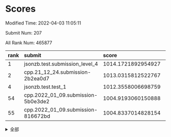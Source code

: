 # Scores

Modified Time: 2022-04-03 11:05:11

Submit Num: 207

All Rank Num: 465877

| rank |               submit               |       score        |       sigma        | pk_num |
| :--- | :--------------------------------- | :----------------- | :----------------- | :----- |
| 1    | jsonzb.test.submission_level_4     | 1014.1721892954927 | 0.8459416127841034 | 9007   |
| 2    | cpp.21_12_24.submission-2b2ea0d7   | 1013.0315812522767 | 0.8051040976192261 | 9002   |
| 4    | jsonzb.test.test_1                 | 1012.3558006698759 | 0.7887237548407705 | 8998   |
| 54   | cpp.2022_01_09.submission-5b0e3de2 | 1004.9193060150888 | 0.7272410114076165 | 9006   |
| 55   | cpp.2022_01_09.submission-816672bd | 1004.8337014828154 | 0.7217457663303052 | 9003   |


<details>
<summary>全部</summary>

| rank |                 submit                 |       score        |       sigma        | pk_num |
| :--- | :------------------------------------- | :----------------- | :----------------- | :----- |
| 1    | jsonzb.test.submission_level_4         | 1014.1721892954927 | 0.8459416127841034 | 9007   |
| 2    | cpp.21_12_24.submission-2b2ea0d7       | 1013.0315812522767 | 0.8051040976192261 | 9002   |
| 3    | gobigger.level_3.submission_level_3_25 | 1012.5791949961003 | 0.7836267331542969 | 9004   |
| 4    | jsonzb.test.test_1                     | 1012.3558006698759 | 0.7887237548407705 | 8998   |
| 5    | gobigger.level_3.submission_level_3_26 | 1011.8337751395968 | 0.7746492319228565 | 9006   |
| 6    | gobigger.level_3.submission_level_3_0  | 1011.6403204030703 | 0.7753657450671902 | 9002   |
| 7    | gobigger.level_3.submission_level_3_21 | 1011.4918319689515 | 0.7732344288580719 | 9002   |
| 8    | gobigger.level_3.submission_level_3_22 | 1011.1542808366723 | 0.781515340384182  | 9005   |
| 9    | gobigger.level_3.submission_level_3_8  | 1011.1241261695003 | 0.7925874322696626 | 9002   |
| 10   | gobigger.level_3.submission_level_3_32 | 1010.8210565209947 | 0.7730280308703941 | 9004   |
| 11   | gobigger.level_3.submission_level_3_46 | 1010.8090069339025 | 0.7611865266598387 | 8996   |
| 12   | gobigger.level_3.submission_level_3_5  | 1010.7282682992804 | 0.7643601724398005 | 9004   |
| 13   | gobigger.level_3.submission_level_3_11 | 1010.6855088226534 | 0.7606341473313526 | 9003   |
| 14   | gobigger.level_3.submission_level_3_15 | 1010.6444679497405 | 0.7718160599345778 | 9003   |
| 15   | gobigger.level_3.submission_level_3_23 | 1010.621760253292  | 0.7892284055273122 | 8999   |
| 16   | gobigger.level_3.submission_level_3_37 | 1010.4688914253936 | 0.7805191573411855 | 9001   |
| 17   | gobigger.level_3.submission_level_3_16 | 1010.437182172926  | 0.7838750708192832 | 8998   |
| 18   | gobigger.level_3.submission_level_3_4  | 1010.4189519322201 | 0.7498234964717457 | 9001   |
| 19   | gobigger.level_3.submission_level_3_27 | 1010.3341889731306 | 0.7543297897868211 | 9007   |
| 20   | gobigger.level_3.submission_level_3_35 | 1010.2794883793882 | 0.749463160160861  | 9008   |
| 21   | gobigger.level_3.submission_level_3_18 | 1010.2789537310865 | 0.7633140790041183 | 9004   |
| 22   | gobigger.level_3.submission_level_3_28 | 1010.2424520073814 | 0.7577469114083002 | 9000   |
| 23   | gobigger.level_3.submission_level_3_34 | 1010.1313904314537 | 0.7589793802893272 | 9002   |
| 24   | gobigger.level_3.submission_level_3_36 | 1010.1273464775543 | 0.7615662032961232 | 9006   |
| 25   | gobigger.level_3.submission_level_3_49 | 1010.0797532579008 | 0.7654781961891979 | 9004   |
| 26   | gobigger.level_3.submission_level_3_20 | 1009.9867089188532 | 0.7446119576254174 | 9005   |
| 27   | gobigger.level_3.submission_level_3_24 | 1009.9184483465204 | 0.7341453699624018 | 8997   |
| 28   | gobigger.level_3.submission_level_3_29 | 1009.8695110473442 | 0.7530516520461568 | 9002   |
| 29   | gobigger.level_3.submission_level_3_40 | 1009.8617252091407 | 0.7660126474619935 | 9005   |
| 30   | gobigger.level_3.submission_level_3_17 | 1009.8462406748893 | 0.7611488772733607 | 9003   |
| 31   | gobigger.level_3.submission_level_3_38 | 1009.8404967635173 | 0.7620717836430619 | 9005   |
| 32   | gobigger.level_3.submission_level_3_31 | 1009.7356260113581 | 0.7546534547914522 | 8998   |
| 33   | gobigger.level_3.submission_level_3_12 | 1009.7113459737243 | 0.7492648061909448 | 9005   |
| 34   | gobigger.level_3.submission_level_3_39 | 1009.7063676537132 | 0.7414905826826824 | 8998   |
| 35   | gobigger.level_3.submission_level_3_33 | 1009.6905103394132 | 0.7460993489203517 | 9000   |
| 36   | gobigger.level_3.submission_level_3_13 | 1009.6195063662441 | 0.7391016375122184 | 9001   |
| 37   | gobigger.level_3.submission_level_3_42 | 1009.5958319920263 | 0.7375160440408527 | 9005   |
| 38   | gobigger.level_3.submission_level_3_6  | 1009.5255830923824 | 0.7485093372716126 | 9006   |
| 39   | gobigger.level_3.submission_level_3_47 | 1009.4764131922162 | 0.7843166745726244 | 9003   |
| 40   | gobigger.level_3.submission_level_3_43 | 1009.4402798485994 | 0.7332650791103572 | 9005   |
| 41   | gobigger.level_3.submission_level_3_7  | 1009.4401870188042 | 0.7552298398676034 | 9005   |
| 42   | gobigger.level_3.submission_level_3_19 | 1009.4073581357613 | 0.7603324460338553 | 9001   |
| 43   | gobigger.level_3.submission_level_3_30 | 1009.365769916106  | 0.7399619515057514 | 9001   |
| 44   | gobigger.level_3.submission_level_3_1  | 1009.2612315302753 | 0.7625492705665662 | 9005   |
| 45   | gobigger.level_3.submission_level_3_3  | 1009.207899853024  | 0.7314989658425675 | 9003   |
| 46   | gobigger.level_3.submission_level_3_48 | 1009.189491611506  | 0.7447492550905538 | 8998   |
| 47   | gobigger.level_3.submission_level_3_44 | 1009.0924448981173 | 0.7373565223154338 | 9006   |
| 48   | gobigger.level_3.submission_level_3_14 | 1008.9643786440608 | 0.7372213266418276 | 9007   |
| 49   | gobigger.level_3.submission_level_3_41 | 1008.9385275275529 | 0.7409537167596721 | 9001   |
| 50   | gobigger.level_3.submission_level_3_2  | 1008.8781847165371 | 0.7445952708364988 | 9001   |
| 51   | gobigger.level_3.submission_level_3_9  | 1008.761862466662  | 0.755290032130091  | 9000   |
| 52   | gobigger.level_3.submission_level_3_45 | 1008.6622954614294 | 0.7454313783559365 | 9004   |
| 53   | gobigger.level_3.submission_level_3_10 | 1008.6572170264026 | 0.7262292987596676 | 8999   |
| 54   | cpp.2022_01_09.submission-5b0e3de2     | 1004.9193060150888 | 0.7272410114076165 | 9006   |
| 55   | cpp.2022_01_09.submission-816672bd     | 1004.8337014828154 | 0.7217457663303052 | 9003   |
| 56   | gobigger.level_1.submission_level_1_33 | 1004.728527059089  | 0.7325643748296721 | 9003   |
| 57   | gobigger.level_1.submission_level_1_42 | 1004.7281965691366 | 0.7296513996042626 | 9000   |
| 58   | gobigger.level_1.submission_level_1_34 | 1004.4983187060062 | 0.7098711011743013 | 9005   |
| 59   | gobigger.level_1.submission_level_1_19 | 1004.4966658661908 | 0.732433088644842  | 9009   |
| 60   | gobigger.level_1.submission_level_1_10 | 1004.4721437848176 | 0.7177887101780644 | 9006   |
| 61   | gobigger.level_1.submission_level_1_0  | 1004.3153495170882 | 0.7216840150569329 | 8998   |
| 62   | gobigger.level_1.submission_level_1_27 | 1004.288869937158  | 0.7324721554588932 | 9004   |
| 63   | gobigger.level_1.submission_level_1_24 | 1004.2579781512237 | 0.7182172051897334 | 9008   |
| 64   | gobigger.level_1.submission_level_1_45 | 1004.1500615737368 | 0.7225399105409313 | 9009   |
| 65   | gobigger.level_1.submission_level_1_44 | 1004.0164446879421 | 0.711689155914386  | 9003   |
| 66   | gobigger.level_1.submission_level_1_31 | 1004.0135832362034 | 0.7236822135536113 | 9002   |
| 67   | gobigger.level_1.submission_level_1_11 | 1003.8690376460283 | 0.7100273330023403 | 9004   |
| 68   | gobigger.level_1.submission_level_1_6  | 1003.8500481685975 | 0.7107835687553181 | 9000   |
| 69   | gobigger.level_1.submission_level_1_49 | 1003.7591950809723 | 0.717854338198367  | 9003   |
| 70   | gobigger.level_1.submission_level_1_12 | 1003.7534898280927 | 0.713195221826265  | 8999   |
| 71   | gobigger.level_1.submission_level_1_15 | 1003.7371194281864 | 0.7006462288310593 | 9004   |
| 72   | gobigger.level_1.submission_level_1_26 | 1003.7350051338465 | 0.7200873868678493 | 9000   |
| 73   | gobigger.level_1.submission_level_1_16 | 1003.723298334819  | 0.7180801465154063 | 9005   |
| 74   | gobigger.level_1.submission_level_1_38 | 1003.6844734673704 | 0.7235245323849708 | 9003   |
| 75   | gobigger.level_1.submission_level_1_21 | 1003.6815582631848 | 0.721453130882585  | 9000   |
| 76   | gobigger.level_1.submission_level_1_28 | 1003.6345124744554 | 0.7230717008985053 | 9003   |
| 77   | gobigger.level_1.submission_level_1_47 | 1003.6241545802297 | 0.7145048360098126 | 9007   |
| 78   | gobigger.level_1.submission_level_1_32 | 1003.6099399706081 | 0.7152382687623788 | 9002   |
| 79   | gobigger.level_1.submission_level_1_13 | 1003.5738860425681 | 0.7167144727719601 | 9000   |
| 80   | gobigger.level_1.submission_level_1_40 | 1003.5690595302946 | 0.7210687956054278 | 8999   |
| 81   | gobigger.level_1.submission_level_1_23 | 1003.5272688491971 | 0.7141226777371741 | 9005   |
| 82   | gobigger.level_1.submission_level_1_30 | 1003.5231744600716 | 0.7176729111025528 | 9006   |
| 83   | gobigger.level_1.submission_level_1_9  | 1003.4106014281326 | 0.7203269121351346 | 9002   |
| 84   | gobigger.level_1.submission_level_1_37 | 1003.3772474649312 | 0.7145315753411537 | 9001   |
| 85   | gobigger.level_1.submission_level_1_17 | 1003.3351212228879 | 0.7074972921842958 | 8999   |
| 86   | gobigger.level_1.submission_level_1_39 | 1003.3345503540653 | 0.7332740455599527 | 9003   |
| 87   | gobigger.level_1.submission_level_1_46 | 1003.2227976437779 | 0.7259165995319311 | 9003   |
| 88   | gobigger.level_1.submission_level_1_36 | 1003.1839455169552 | 0.7337786083409477 | 9002   |
| 89   | gobigger.level_1.submission_level_1_14 | 1003.1416335567177 | 0.7124435154656349 | 8999   |
| 90   | gobigger.level_1.submission_level_1_43 | 1003.0982549030927 | 0.7174084919180925 | 9001   |
| 91   | gobigger.level_1.submission_level_1_1  | 1003.0707336247476 | 0.7189105339220113 | 9003   |
| 92   | gobigger.level_1.submission_level_1_22 | 1002.921037791763  | 0.7093514763322696 | 8999   |
| 93   | gobigger.level_1.submission_level_1_29 | 1002.8850762954495 | 0.7237512117482978 | 9002   |
| 94   | gobigger.level_1.submission_level_1_48 | 1002.6876933611586 | 0.7102029683434741 | 9006   |
| 95   | gobigger.level_1.submission_level_1_20 | 1002.6844679990253 | 0.7134646342824694 | 8998   |
| 96   | gobigger.level_1.submission_level_1_7  | 1002.6634988622474 | 0.7235394399605983 | 8998   |
| 97   | gobigger.level_1.submission_level_1_18 | 1002.6223644867326 | 0.7151391086191203 | 9006   |
| 98   | gobigger.level_1.submission_level_1_41 | 1002.5453353387355 | 0.7172978515096264 | 9002   |
| 99   | gobigger.level_1.submission_level_1_35 | 1002.5369878471885 | 0.720382989316927  | 9000   |
| 100  | gobigger.level_1.submission_level_1_5  | 1002.4071129694823 | 0.7031956959116741 | 9000   |
| 101  | gobigger.level_1.submission_level_1_8  | 1002.3598869869871 | 0.7192864829028605 | 9000   |
| 102  | gobigger.level_1.submission_level_1_25 | 1002.2291812052669 | 0.7079801776635554 | 9000   |
| 103  | gobigger.level_1.submission_level_1_4  | 1002.2260817813811 | 0.70616452414949   | 9002   |
| 104  | gobigger.level_1.submission_level_1_2  | 1002.1656786158755 | 0.7152708325907873 | 9002   |
| 105  | gobigger.level_1.submission_level_1_3  | 1001.4946503940106 | 0.7215357852070591 | 8998   |
| 106  | gobigger.random.submission_random_7    | 997.7846301678358  | 0.7027832873727127 | 9001   |
| 107  | gobigger.random.submission_random_5    | 997.6529765683699  | 0.7004822009775433 | 9003   |
| 108  | gobigger.random.submission_random_23   | 997.3973152954865  | 0.7044702257733302 | 9001   |
| 109  | gobigger.random.submission_random_6    | 997.2262969164707  | 0.69679740958395   | 8998   |
| 110  | gobigger.random.submission_random_11   | 996.9416337748128  | 0.7260609529150065 | 9004   |
| 111  | gobigger.random.submission_random_31   | 996.9365843181276  | 0.7123667633847365 | 9004   |
| 112  | gobigger.random.submission_random_14   | 996.8170537904826  | 0.7101099923970046 | 8997   |
| 113  | gobigger.random.submission_random_36   | 996.689471032945   | 0.7063997492772522 | 9006   |
| 114  | gobigger.random.submission_random_24   | 996.6719305629102  | 0.722873550804986  | 9002   |
| 115  | gobigger.random.submission_random_3    | 996.6645656974416  | 0.7074583077811394 | 9001   |
| 116  | gobigger.random.submission_random_46   | 996.5139330042999  | 0.6973285595078466 | 9000   |
| 117  | gobigger.random.submission_random_9    | 996.4148789272998  | 0.7042672688730722 | 9001   |
| 118  | gobigger.random.submission_random_38   | 996.4002181840542  | 0.7059542125319105 | 8998   |
| 119  | gobigger.random.submission_random_0    | 996.3998593571068  | 0.7045986014331366 | 9005   |
| 120  | gobigger.random.submission_random_12   | 996.361096303935   | 0.7170470945910584 | 8999   |
| 121  | gobigger.random.submission_random_26   | 996.3584238278123  | 0.7000312106733367 | 9002   |
| 122  | gobigger.random.submission_random_48   | 996.3315064023376  | 0.7143987107937155 | 8999   |
| 123  | gobigger.random.submission_random_2    | 996.2398021444926  | 0.7117971839713666 | 9002   |
| 124  | gobigger.random.submission_random_29   | 996.0455916680343  | 0.7121635733326814 | 8999   |
| 125  | gobigger.random.submission_random_44   | 996.0434255124386  | 0.7153295542241425 | 9001   |
| 126  | gobigger.random.submission_random_37   | 996.0417726635079  | 0.7082832237959568 | 9002   |
| 127  | gobigger.random.submission_random_41   | 995.9986710962511  | 0.7027800589772688 | 9006   |
| 128  | gobigger.random.submission_random_28   | 995.9709497637255  | 0.7208406207111974 | 9009   |
| 129  | gobigger.random.submission_random_22   | 995.917660878695   | 0.7162039922035545 | 8999   |
| 130  | gobigger.random.submission_random_19   | 995.8685176893414  | 0.7205402777411719 | 9000   |
| 131  | gobigger.random.submission_random_43   | 995.8022900228732  | 0.7068930839158019 | 9005   |
| 132  | gobigger.random.submission_random_15   | 995.7963859650135  | 0.7088540786662199 | 8997   |
| 133  | gobigger.random.submission_random_18   | 995.7240507553594  | 0.7194157218981546 | 9003   |
| 134  | gobigger.random.submission_random_39   | 995.6997387851815  | 0.703560782154827  | 9007   |
| 135  | gobigger.random.submission_random_13   | 995.6736754119329  | 0.7078943409685692 | 9005   |
| 136  | gobigger.random.submission_random_4    | 995.6446571951898  | 0.7110069957585471 | 8997   |
| 137  | gobigger.random.submission_random_25   | 995.6319212875862  | 0.7150412961946356 | 9006   |
| 138  | gobigger.random.submission_random_49   | 995.6034889229259  | 0.7141110462748335 | 9009   |
| 139  | gobigger.random.submission_random_21   | 995.5856026434725  | 0.7082438259596207 | 9000   |
| 140  | gobigger.random.submission_random_30   | 995.574483566511   | 0.7161887170865855 | 8999   |
| 141  | gobigger.random.submission_random_1    | 995.5137069516327  | 0.7041523571589525 | 9001   |
| 142  | gobigger.random.submission_random_10   | 995.4925898782295  | 0.7166826461857968 | 9005   |
| 143  | gobigger.random.submission_random_32   | 995.4493145281423  | 0.7139002500862672 | 9006   |
| 144  | gobigger.random.submission_random_16   | 995.4428692121116  | 0.6951597034658938 | 9002   |
| 145  | gobigger.random.submission_random_45   | 995.4067452647756  | 0.7193284319401343 | 8998   |
| 146  | gobigger.random.submission_random_33   | 995.3646598704723  | 0.7076682131947708 | 9005   |
| 147  | gobigger.random.submission_random_27   | 995.2443194460996  | 0.7252714345333571 | 9002   |
| 148  | gobigger.random.submission_random_8    | 995.1817858070812  | 0.7062947364464077 | 9003   |
| 149  | gobigger.random.submission_random_20   | 995.0853494997403  | 0.7236986909276157 | 9006   |
| 150  | gobigger.random.submission_random_47   | 995.0567904364348  | 0.7134314319703078 | 9005   |
| 151  | gobigger.random.submission_random_40   | 995.042012230106   | 0.7115450750141729 | 9003   |
| 152  | gobigger.random.submission_random_17   | 995.0379073219212  | 0.6921655538323208 | 9003   |
| 153  | gobigger.random.submission_random_42   | 994.8708638063766  | 0.7257014424795823 | 9003   |
| 154  | gobigger.random.submission_random_35   | 994.6791838256573  | 0.7206221439617214 | 9003   |
| 155  | gobigger.random.submission_random_34   | 994.6682093972756  | 0.7244087708511879 | 9002   |
| 156  | gobigger.level_2.submission_level_2_49 | 994.4447369892576  | 0.7213452867379131 | 9005   |
| 157  | gobigger.level_2.submission_level_2_16 | 993.7162532485836  | 0.7334326926336713 | 8999   |
| 158  | gobigger.level_2.submission_level_2_26 | 993.6094640245957  | 0.7590054274208756 | 9003   |
| 159  | gobigger.level_2.submission_level_2_5  | 993.5644004807161  | 0.7230971890998908 | 9002   |
| 160  | gobigger.level_2.submission_level_2_35 | 993.5066077537429  | 0.7511830738686665 | 9001   |
| 161  | gobigger.level_2.submission_level_2_45 | 993.0307550862912  | 0.736383182590993  | 9001   |
| 162  | gobigger.level_2.submission_level_2_40 | 992.9820300405058  | 0.7322222139075479 | 8995   |
| 163  | gobigger.level_2.submission_level_2_23 | 992.9170949455295  | 0.7361544572704952 | 9005   |
| 164  | gobigger.level_2.submission_level_2_9  | 992.7117431500168  | 0.743502327148155  | 9002   |
| 165  | gobigger.level_2.submission_level_2_46 | 992.6042342786415  | 0.7398931384081533 | 9002   |
| 166  | gobigger.level_2.submission_level_2_20 | 992.6029305945705  | 0.7624741214448396 | 9002   |
| 167  | gobigger.level_2.submission_level_2_0  | 992.5618010275349  | 0.7688219997297407 | 9004   |
| 168  | gobigger.level_2.submission_level_2_47 | 992.5517186141996  | 0.736645112232219  | 9002   |
| 169  | gobigger.level_2.submission_level_2_30 | 992.4767691002738  | 0.7376012791356347 | 9003   |
| 170  | gobigger.level_2.submission_level_2_38 | 992.3994361331428  | 0.7505114284578821 | 9007   |
| 171  | gobigger.level_2.submission_level_2_4  | 992.3135242530363  | 0.760458096180862  | 9003   |
| 172  | gobigger.level_2.submission_level_2_48 | 992.2859877984749  | 0.7529344423066983 | 9006   |
| 173  | gobigger.level_2.submission_level_2_21 | 992.2542525472265  | 0.7310761873964451 | 9000   |
| 174  | gobigger.level_2.submission_level_2_43 | 992.1974112860902  | 0.7458534127579746 | 9014   |
| 175  | gobigger.level_2.submission_level_2_44 | 992.1460216948191  | 0.764777592960617  | 9005   |
| 176  | gobigger.level_2.submission_level_2_29 | 992.1156729123682  | 0.7593220469418581 | 9005   |
| 177  | gobigger.level_2.submission_level_2_10 | 992.1123126488158  | 0.7508141792658798 | 9003   |
| 178  | gobigger.level_2.submission_level_2_15 | 992.0330533354994  | 0.7226735254457535 | 9005   |
| 179  | gobigger.level_2.submission_level_2_13 | 992.0049373162594  | 0.7500303439526651 | 9001   |
| 180  | gobigger.level_2.submission_level_2_24 | 992.003522804396   | 0.7586328287893191 | 9005   |
| 181  | gobigger.level_2.submission_level_2_27 | 991.9715433111411  | 0.7451939828811516 | 9003   |
| 182  | gobigger.level_2.submission_level_2_1  | 991.9429064696664  | 0.7402215163962991 | 8998   |
| 183  | gobigger.level_2.submission_level_2_42 | 991.920070927004   | 0.7440585185256606 | 9002   |
| 184  | gobigger.level_2.submission_level_2_14 | 991.9047439474145  | 0.7464995912515984 | 8999   |
| 185  | gobigger.level_2.submission_level_2_32 | 991.8643360141743  | 0.7649384434060413 | 9003   |
| 186  | gobigger.level_2.submission_level_2_6  | 991.8642491527318  | 0.744504448975782  | 9003   |
| 187  | gobigger.level_2.submission_level_2_33 | 991.8088405011376  | 0.7507842578735743 | 9003   |
| 188  | gobigger.level_2.submission_level_2_31 | 991.7907599700882  | 0.7556632526390588 | 9001   |
| 189  | gobigger.level_2.submission_level_2_41 | 991.7591492824353  | 0.7395881735563886 | 9003   |
| 190  | gobigger.level_2.submission_level_2_22 | 991.7298876413835  | 0.7532054871216673 | 9000   |
| 191  | gobigger.level_2.submission_level_2_25 | 991.7092743245532  | 0.7401828919319315 | 9006   |
| 192  | gobigger.level_2.submission_level_2_7  | 991.707558175828   | 0.7465899291418413 | 9004   |
| 193  | gobigger.level_2.submission_level_2_36 | 991.660610330527   | 0.760396310005911  | 8998   |
| 194  | gobigger.level_2.submission_level_2_17 | 991.6601419875527  | 0.7728135699880664 | 9000   |
| 195  | gobigger.level_2.submission_level_2_28 | 991.6540129968561  | 0.7483880552853094 | 8998   |
| 196  | gobigger.level_2.submission_level_2_37 | 991.4580742233584  | 0.7392914987181863 | 9006   |
| 197  | gobigger.level_2.submission_level_2_19 | 991.270893076971   | 0.7520750898811203 | 9003   |
| 198  | gobigger.level_2.submission_level_2_11 | 991.2058401926226  | 0.7611601889345143 | 9004   |
| 199  | gobigger.level_2.submission_level_2_18 | 991.1226282300155  | 0.745482271410789  | 9005   |
| 200  | gobigger.level_2.submission_level_2_2  | 990.9601335035481  | 0.7355024016457916 | 9005   |
| 201  | gobigger.level_2.submission_level_2_39 | 990.9288290782869  | 0.7349838365495804 | 9001   |
| 202  | gobigger.level_2.submission_level_2_3  | 990.9256904512126  | 0.7577864194428563 | 9001   |
| 203  | gobigger.level_2.submission_level_2_12 | 990.6760900055822  | 0.7723598943664018 | 9005   |
| 204  | gobigger.level_2.submission_level_2_8  | 990.4309932517144  | 0.7346944092604409 | 9000   |
| 205  | gobigger.level_2.submission_level_2_34 | 990.048707651755   | 0.7633509177915475 | 9001   |
| 206  | gobigger.none.submission_none_0        | 977.2827750410517  | 1.33814363143496   | 9002   |
| 207  | gobigger.none.submission_none_1        | 976.0736125454633  | 1.6701640202388495 | 9004   |

</details>
